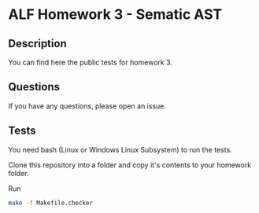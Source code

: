 # ALF Homework 3 - Sematic AST

## Description

You can find here the public tests for homework 3.

## Questions

If you have any questions, please open an issue.

## Tests 

You need bash (Linux or Windows Linux Subsystem) to run the tests.

Clone this repository into a folder and copy it's contents to your homework folder.

Run

````bash
make -f Makefile.checker
````
